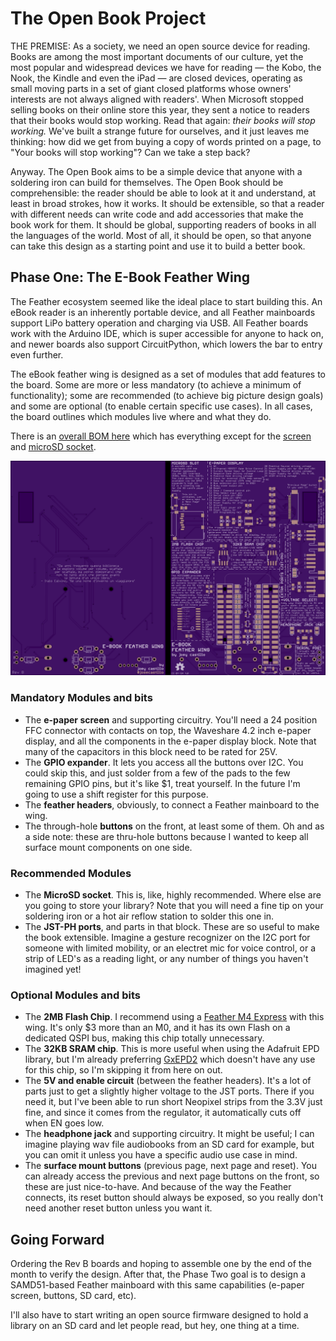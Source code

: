 # The Open Book Project

THE PREMISE: As a society, we need an open source device for reading. Books are among the most important documents of our culture, yet the most popular and widespread devices we have for reading — the Kobo, the Nook, the Kindle and even the iPad — are closed devices, operating as small moving parts in a set of giant closed platforms whose owners' interests are not always aligned with readers'. When Microsoft stopped selling books on their online store this year, they sent a notice to readers that their books would stop working. Read that again: _their books will stop working._ We've built a strange future for ourselves, and it just leaves me thinking: how did we get from buying a copy of words printed on a page, to "Your books will stop working"? Can we take a step back?

Anyway. The Open Book aims to be a simple device that anyone with a soldering iron can build for themselves. The Open Book should be comprehensible: the reader should be able to look at it and understand, at least in broad strokes, how it works. It should be extensible, so that a reader with different needs can write code and add accessories that make the book work for them. It should be global, supporting readers of books in all the languages of the world. Most of all, it should be open, so that anyone can take this design as a starting point and use it to build a better book.

## Phase One: The E-Book Feather Wing

The Feather ecosystem seemed like the ideal place to start building this. An eBook reader is an inherently portable device, and all Feather mainboards support LiPo battery operation and charging via USB. All Feather boards work with the Arduino IDE, which is super accessible for anyone to hack on, and newer boards also support CircuitPython, which lowers the bar to entry even further.

The eBook feather wing is designed as a set of modules that add features to the board. Some are more or less mandatory (to achieve a minimum of functionality); some are recommended (to achieve big picture design goals) and some are optional (to enable certain specific use cases). In all cases, the board outlines which modules live where and what they do.

There is an [overall BOM here](https://www.digikey.com/BOM/Create/CreateSharedBom?bomId=7961701) which has everything except for the [screen](https://www.waveshare.com/product/modules/oleds-lcds/e-paper/4.2inch-e-paper.htm) and [microSD socket](https://www.adafruit.com/product/1660).

![image](/images/board.png)

### Mandatory Modules and bits

* The **e-paper screen** and supporting circuitry. You'll need a 24 position FFC connector with contacts on top, the Waveshare 4.2 inch e-paper display, and all the components in the e-paper display block. Note that many of the capacitors in this block need to be rated for 25V.
* The **GPIO expander**. It lets you access all the buttons over I2C. You could skip this, and just solder from a few of the pads to the few remaining GPIO pins, but it's like $1, treat yourself. In the future I'm going to use a shift register for this purpose.
* The **feather headers**, obviously, to connect a Feather mainboard to the wing.
* The through-hole **buttons** on the front, at least some of them. Oh and as a side note: these are thru-hole buttons because I wanted to keep all surface mount components on one side.

### Recommended Modules

* The **MicroSD socket**. This is, like, highly recommended. Where else are you going to store your library? Note that you will need a fine tip on your soldering iron or a hot air reflow station to solder this one in.
* The **JST-PH ports**, and parts in that block. These are so useful to make the book extensible. Imagine a gesture recognizer on the I2C port for someone with limited mobility, or an electret mic for voice control, or a strip of LED's as a reading light, or any number of things you haven't imagined yet!

### Optional Modules and bits

* The **2MB Flash Chip**. I recommend using a [Feather M4 Express](https://www.adafruit.com/product/3857) with this wing. It's only $3 more than an M0, and it has its own Flash on a dedicated QSPI bus, making this chip totally unnecessary.
* The **32KB SRAM chip**. This is more useful when using the Adafruit EPD library, but I'm already preferring [GxEPD2](https://github.com/ZinggJM/GxEPD2) which doesn't have any use for this chip, so I'm skipping it from here on out.
* The **5V and enable circuit** (between the feather headers). It's a lot of parts just to get a slightly higher voltage to the JST ports. There if you need it, but I've been able to run short Neopixel strips from the 3.3V just fine, and since it comes from the regulator, it automatically cuts off when EN goes low.
* The **headphone jack** and supporting circuitry. It might be useful; I can imagine playing wav file audiobooks from an SD card for example, but you can omit it unless you have a specific audio use case in mind.
* The **surface mount buttons** (previous page, next page and reset). You can already access the previous and next page buttons on the front, so these are just nice-to-have. And because of the way the Feather connects, its reset button should always be exposed, so you really don't need another reset button unless you want it.

## Going Forward

Ordering the Rev B boards and hoping to assemble one by the end of the month to verify the design. After that, the Phase Two goal is to design a SAMD51-based Feather mainboard with this same capabilities (e-paper screen, buttons, SD card, etc).

I'll also have to start writing an open source firmware designed to hold a library on an SD card and let people read, but hey, one thing at a time.
